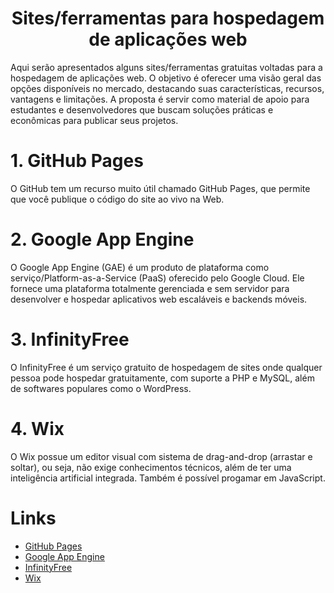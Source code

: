 <h1 align="center">Sites/ferramentas para hospedagem de aplicações web</h1>

Aqui serão apresentados alguns sites/ferramentas gratuitas voltadas para a hospedagem de aplicações web. O objetivo é oferecer uma visão geral das opções disponíveis no mercado, destacando suas características, recursos, vantagens e limitações. A proposta é servir como material de apoio para estudantes e desenvolvedores que buscam soluções práticas e econômicas para publicar seus projetos.

# 1. GitHub Pages
<p>O GitHub tem um recurso muito útil chamado GitHub Pages, que permite que você publique o código do site ao vivo na Web.</p>

# 2. Google App Engine
<p>O Google App Engine (GAE) é um produto de plataforma como serviço/Platform-as-a-Service (PaaS) oferecido pelo Google Cloud. Ele fornece uma plataforma totalmente gerenciada e sem servidor para desenvolver e hospedar aplicativos web escaláveis ​​e backends móveis.</p>

# 3. InfinityFree
<p>O InfinityFree é um serviço gratuito de hospedagem de sites onde qualquer pessoa pode hospedar gratuitamente, com suporte a PHP e MySQL, além de softwares populares como o WordPress.</p>

# 4. Wix
<p>O Wix possue um editor visual com sistema de drag-and-drop (arrastar e soltar), ou seja, não exige conhecimentos técnicos, além de ter uma inteligência artificial integrada. Também é possível progamar em JavaScript.</p>

# Links
* [GitHub Pages](https://github.com/)
* [Google App Engine](https://cloud.google.com/appengine)
* [InfinityFree](https://www.infinityfree.com/)
* [Wix](https://pt.wix.com/)
